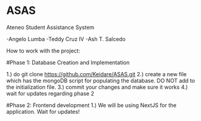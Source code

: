 # ASAS
Ateneo Student Assistance System

-Angelo Lumba
-Teddy Cruz IV
-Ash T. Salcedo

How to work with the project:

#Phase 1: Database Creation and Implementation

1.) do git clone https://github.com/Keidare/ASAS.git
2.) create a new file which has the mongoDB script for populating the database. DO NOT add to the initialization file.
3.) commit your changes and make sure it works
4.) wait for updates regarding phase 2


#Phase 2: Frontend development
1.) We will be using NextJS for the application. Wait for updates!
